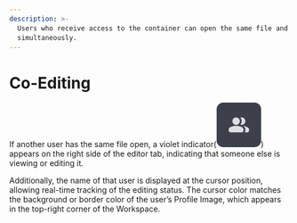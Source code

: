 ```yaml
---
description: >-
  Users who receive access to the container can open the same file and edit code
  simultaneously.
---
```


# Co-Editing

If another user has the same file open, a violet indicator(<img src="../../../.gitbook/assets/people.png" alt="" data-size="line">) appears on the right side of the editor tab, indicating that someone else is viewing or editing it.

Additionally, the name of that user is displayed at the cursor position, allowing real-time tracking of the editing status. The cursor color matches the background or border color of the user’s Profile Image, which appears in the top-right corner of the Workspace.

